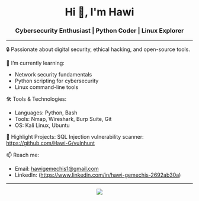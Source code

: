 <h1 align="center">Hi 👋, I'm Hawi</h1>
<h3 align="center">Cybersecurity Enthusiast | Python Coder | Linux Explorer</h3>

---

🔒 Passionate about digital security, ethical hacking, and open-source tools.

🌱 I’m currently learning:
- Network security fundamentals
- Python scripting for cybersecurity
- Linux command-line tools

🛠️ Tools & Technologies:
- Languages: Python, Bash
- Tools: Nmap, Wireshark, Burp Suite, Git
- OS: Kali Linux, Ubuntu

📂 Highlight Projects:
SQL Injection vulnerability scanner: https://github.com/Hawi-G/vulnhunt

📫 Reach me:  
- Email: hawigemechis1@gmail.com  
- LinkedIn: (https://www.linkedin.com/in/hawi-gemechis-2692ab30a)

---

<p align="center">
  <img src="https://github-readme-stats.vercel.app/api?username=Hawi-G&show_icons=true&theme=radical" />
</p>


